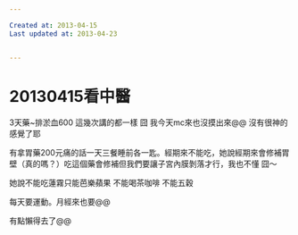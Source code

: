 ```yaml
---

Created at: 2013-04-15
Last updated at: 2013-04-23


---
```


# 20130415看中醫


3天藥~排淤血600
這幾次講的都一樣 囧
我今天mc來也沒摸出來@@
沒有很神的感覺了耶

有拿胃藥200元痛的話一天三餐睡前各一匙。經期來不能吃，她說經期來會修補胃壁（真的嗎？）吃這個藥會修補但我們要讓子宮內膜剝落才行，我也不懂 囧〜

她說不能吃蓮霧只能芭樂蘋果
不能喝茶咖啡
不能五穀

每天要運動。月經來也要@@

有點懶得去了@@

